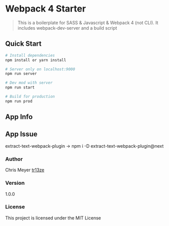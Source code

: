 # Webpack 4 Starter
> This is a boilerplate for SASS & Javascript & Webpack 4 (not CLI). It includes webpack-dev-server and a build script

## Quick Start

``` bash
# Install dependencies
npm install or yarn install

# Server only on localhost:9000
npm run server

# Dev mod with server
npm run start

# Build for production
npm run prod
```

## App Info

## App Issue
extract-text-webpack-plugin -> npm i -D extract-text-webpack-plugin@next

### Author

Chris Meyer
[tr13ze](http://www.tr13ze.com)

### Version

1.0.0

### License

This project is licensed under the MIT License
